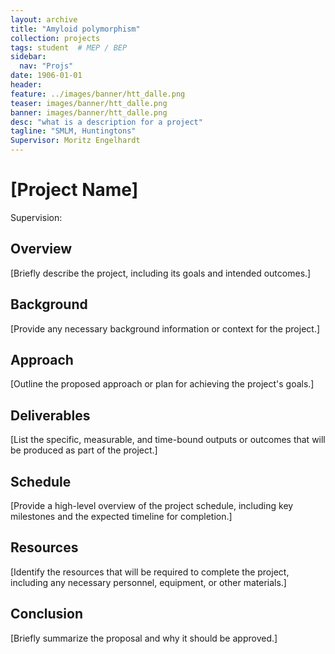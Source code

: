 ```yaml
---
layout: archive
title: "Amyloid polymorphism"
collection: projects
tags: student  # MEP / BEP
sidebar:
  nav: "Projs"
date: 1906-01-01
header: 
feature: ../images/banner/htt_dalle.png
teaser: images/banner/htt_dalle.png
banner: images/banner/htt_dalle.png
desc: "what is a description for a project"
tagline: "SMLM, Huntingtons" 
Supervisor: Moritz Engelhardt
---
```


# [Project Name]
Supervision: 
## Overview
[Briefly describe the project, including its goals and intended outcomes.]

## Background
[Provide any necessary background information or context for the project.]

## Approach
[Outline the proposed approach or plan for achieving the project's goals.]

## Deliverables
[List the specific, measurable, and time-bound outputs or outcomes that will be produced as part of the project.]

## Schedule
[Provide a high-level overview of the project schedule, including key milestones and the expected timeline for completion.]

## Resources
[Identify the resources that will be required to complete the project, including any necessary personnel, equipment, or other materials.]

## Conclusion
[Briefly summarize the proposal and why it should be approved.]